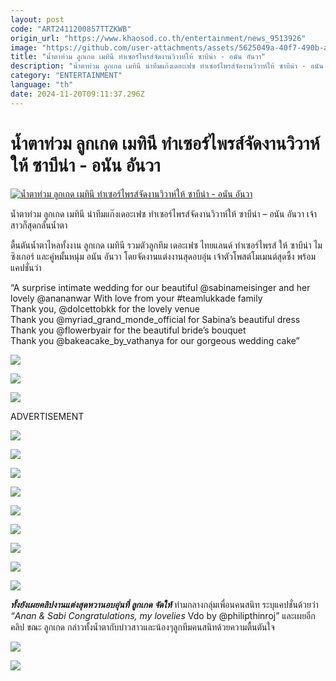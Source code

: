 ```yaml
---
layout: post
code: "ART2411200857TTZKWB"
origin_url: "https://www.khaosod.co.th/entertainment/news_9513926"
image: "https://github.com/user-attachments/assets/5625049a-40f7-490b-a504-1f37e1f248c5"
title: "น้ำตาท่วม ลูกเกด เมทินี ทำเซอร์ไพรส์จัดงานวิวาห์ให้ ซาบีน่า - อนัน อันวา"
description: "น้ำตาท่วม ลูกเกด เมทินี นำทีมแก๊งเดอะเฟซ ทำเซอร์ไพรส์จัดงานวิวาห์ให้ ซาบีน่า - อนัน อันวา เจ้าสาวก็สุดกลั้นน้ำตา ตื้นตันน้ำตาไหลทั้งงาน ลูกเกด เมทินี รวมตัว"
category: "ENTERTAINMENT"
language: "th"
date: 2024-11-20T09:11:37.296Z
---
```


# น้ำตาท่วม ลูกเกด เมทินี ทำเซอร์ไพรส์จัดงานวิวาห์ให้ ซาบีน่า - อนัน อันวา

[![น้ำตาท่วม ลูกเกด เมทินี ทำเซอร์ไพรส์จัดงานวิวาห์ให้ ซาบีน่า - อนัน อันวา](https://www.khaosod.co.th/wpapp/uploads/2024/11/lukkedsabinaananwedding2011679998.jpg "น้ำตาท่วม ลูกเกด เมทินี ทำเซอร์ไพรส์จัดงานวิวาห์ให้ ซาบีน่า - อนัน อันวา")](https://www.khaosod.co.th/wpapp/uploads/2024/11/lukkedsabinaananwedding2011679998.jpg)

น้ำตาท่วม ลูกเกด เมทินี นำทีมแก๊งเดอะเฟซ ทำเซอร์ไพรส์จัดงานวิวาห์ให้ ซาบีน่า – อนัน อันวา เจ้าสาวก็สุดกลั้นน้ำตา

ตื้นตันน้ำตาไหลทั้งงาน ลูกเกด เมทินี รวมตัวลูกทีม เดอะเฟซ ไทยแลนด์ ทำเซอร์ไพรส์ ให้ ซาบีน่า ไมซิงเกอร์ และคู่หมั้นหนุ่ม อนัน อันวา โดยจัดงานแต่งงานสุดอบอุ่น เจ้าตัวโพสต์โมเมนต์สุดซึ้ง พร้อมแคปชั่นว่า

“A surprise intimate wedding for our beautiful @sabinameisinger and her lovely @anananwar With love from your #teamlukkade family  
Thank you, @dolcettobkk for the lovely venue  
Thank you @myriad\_grand\_monde\_official for Sabina’s beautiful dress  
Thank you @flowerbyair for the beautiful bride’s bouquet  
Thank you @bakeacake\_by\_vathanya for our gorgeous wedding cake”

[![](https://www.khaosod.co.th/wpapp/uploads/2024/11/lukkedsabinaananwedding2011671.jpg)](https://www.khaosod.co.th/wpapp/uploads/2024/11/lukkedsabinaananwedding2011671.jpg)

[![](https://www.khaosod.co.th/wpapp/uploads/2024/11/lukkedsabinaananwedding2011672.jpg)](https://www.khaosod.co.th/wpapp/uploads/2024/11/lukkedsabinaananwedding2011672.jpg)

[![](https://www.khaosod.co.th/wpapp/uploads/2024/11/lukkedsabinaananwedding2011673.jpg)](https://www.khaosod.co.th/wpapp/uploads/2024/11/lukkedsabinaananwedding2011673.jpg)

ADVERTISEMENT

[![](https://www.khaosod.co.th/wpapp/uploads/2024/11/lukkedsabinaananwedding2011674.jpg)](https://www.khaosod.co.th/wpapp/uploads/2024/11/lukkedsabinaananwedding2011674.jpg)

[![](https://www.khaosod.co.th/wpapp/uploads/2024/11/lukkedsabinaananwedding2011675.jpg)](https://www.khaosod.co.th/wpapp/uploads/2024/11/lukkedsabinaananwedding2011675.jpg)

[![](https://www.khaosod.co.th/wpapp/uploads/2024/11/lukkedsabinaananwedding2011676.jpg)](https://www.khaosod.co.th/wpapp/uploads/2024/11/lukkedsabinaananwedding2011676.jpg)

[![](https://www.khaosod.co.th/wpapp/uploads/2024/11/lukkedsabinaananwedding2011677.jpg)](https://www.khaosod.co.th/wpapp/uploads/2024/11/lukkedsabinaananwedding2011677.jpg)

[![](https://www.khaosod.co.th/wpapp/uploads/2024/11/lukkedsabinaananwedding2011678.jpg)](https://www.khaosod.co.th/wpapp/uploads/2024/11/lukkedsabinaananwedding2011678.jpg)

[![](https://www.khaosod.co.th/wpapp/uploads/2024/11/lukkedsabinaananwedding2011679.jpg)](https://www.khaosod.co.th/wpapp/uploads/2024/11/lukkedsabinaananwedding2011679.jpg)

[![](https://www.khaosod.co.th/wpapp/uploads/2024/11/lukkedsabinaananwedding20116710.jpg)](https://www.khaosod.co.th/wpapp/uploads/2024/11/lukkedsabinaananwedding20116710.jpg)

[![](https://www.khaosod.co.th/wpapp/uploads/2024/11/lukkedsabinaananwedding20116711.jpg)](https://www.khaosod.co.th/wpapp/uploads/2024/11/lukkedsabinaananwedding20116711.jpg)

[![](https://www.khaosod.co.th/wpapp/uploads/2024/11/lukkedsabinaananwedding20116712.jpg)](https://www.khaosod.co.th/wpapp/uploads/2024/11/lukkedsabinaananwedding20116712.jpg)

_**ทั้งยังเผยคลิปงานแต่งสุดหวานอบอุ่นที่ ลูกเกด จัดให้**_ ท่ามกลางกลุ่มเพื่อนคนสนิท ระบุแคปชั่นด้วยว่า _“Anan & Sabi Congratulations, my lovelies_ Vdo by @philipthinroj” และเผยอีกคลิป ขณะ ลูกเกด กล่าวทั้งน้ำตากับบ่าวสาวและน้องๆลูกทีมคนสนิทด้วยความตื้นตันใจ

[![](https://www.khaosod.co.th/wpapp/uploads/2024/11/lukkedsabinaananwedding20116713.jpg)](https://www.khaosod.co.th/wpapp/uploads/2024/11/lukkedsabinaananwedding20116713.jpg)

[![](https://www.khaosod.co.th/wpapp/uploads/2024/11/lukkedsabinaananwedding20116714.jpg)](https://www.khaosod.co.th/wpapp/uploads/2024/11/lukkedsabinaananwedding20116714.jpg)


